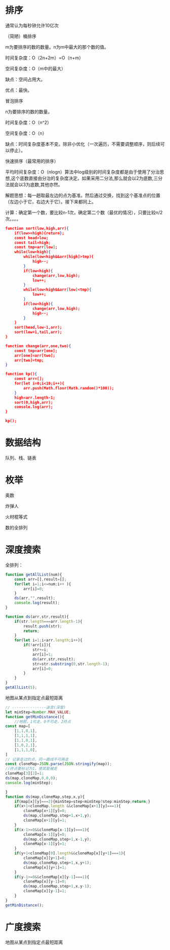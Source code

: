 # 排序

通常认为每秒钟允许10亿次

（简陋）桶排序

m为要排序的数的数量。n为m中最大的那个数的值。

时间复杂度：O（2n+2m）=O（n+m）

空间复杂度：O（m中的最大）

缺点：空间占用大。

优点：最快。



冒泡排序

n为要排序的数的数量。

时间复杂度：O（n^2）

空间复杂度：O（n）

缺点：时间复杂度基本不变。除非小优化（一次遍历，不需要调整顺序，则后续可以停止）。



快速排序（最常用的排序）

平均时间复杂度：O（nlogn）算法中log级别的时间复杂度都是由于使用了分治思想,这个底数直接由分治的复杂度决定。如果采用二分法,那么就会以2为底数,三分法就会以3为底数,其他亦然。

解题思想：每一趟取最左边的点为基准。然后通过交换，找到这个基准点的位置（左边小于它，右边大于它）。接下来都同上。

计算：确定第一个数，要比较n-1次，确定第二个数（最优的情况），只要比较n/2次。。。。

```json
function sort(low,high,arr){
    if(low>=high){return};
    const head=low;
    const tail=high;
    const tmp=arr[low];
    while(low<high){
        while(low<high&&arr[high]>tmp){
            high--;
        }
        if(low<high){
            change(arr,low,high);
            low++;
        }
        while(low<high&&arr[low]<tmp){
            low++;
        }
        if(low<high){
            change(arr,low,high);
            high--;
        }
    }
    sort(head,low-1,arr);
    sort(low+1,tail,arr);
}

function change(arr,one,two){
    const tmp=arr[one];
    arr[one]=arr[two];
    arr[two]=tmp;
}

function kp(){
    const arr=[];
    for(let i=0;i<10;i++){
        arr.push(Math.floor(Math.random()*100));
    }
    high=arr.length-1;
    sort(0,high,arr);
    console.log(arr);
}

kp();
```

# 数据结构

队列、栈、链表

# 枚举

奥数

炸弹人

火材棍等式

数的全排列

# 深度搜索

全排列：

```js
function getAllList(num){
    const arr=[],result=[];
    for(let i=1;i<=num;i++ ){
        arr[i]=0;
    }
    ds(arr,"",result);
    console.log(result);
}

function ds(arr,str,result){
    if(str.length===arr.length-1){
        result.push(str);
        return;
    }
    for(let i=1;i<arr.length;i++){
        if(!arr[i]){
            str+=i;
            arr[i]=1;
            ds(arr,str,result);
            str=str.substring(0,str.length-1);
            arr[i]=0;
        }
    }
}
getAllList(5);
```

地图从某点到指定点最短距离

```js
// ---------------迷宫(深度)
let minStep=Number.MAX_VALUE;
function getMinDistance(){
    //地图，1可走，0不可走，2终点
const map=[
    [1,1,0,1],
    [1,1,1,1],
    [1,1,0,1],
    [1,0,2,1],
    [1,1,1,0],
]
// 记录走过的点，同一路线不可再走
const cloneMap=JSON.parse(JSON.stringify(map));
//终点要标记为1，使其能被走
cloneMap[3][2]=1;
ds(map,cloneMap,0,0,0);
console.log(minStep);

}
function ds(map,cloneMap,step,x,y){
    if(map[x][y]===2){minStep=step<minStep?step:minStep;return;}
    if(x+1<cloneMap.length &&cloneMap[x+1][y]===1){
        cloneMap[x+1][y]=0;
        ds(map,cloneMap,step+1,x+1,y);
        cloneMap[x+1][y]=1;
    }
    if(x-1>=0&&cloneMap[x-1][y]===1){
        cloneMap[x-1][y]=0;
        ds(map,cloneMap,step+1,x-1,y);
        cloneMap[x-1][y]=1;
    }
    if(y+1<cloneMap[0].length&&cloneMap[x][y+1]===1){
        cloneMap[x][y+1]=0;
        ds(map,cloneMap,step+1,x,y+1);
        cloneMap[x][y+1]=1;
    }
    if(y-1>=0&&cloneMap[x][y-1]===1){
        cloneMap[x][y-1]=0;
        ds(map,cloneMap,step+1,x,y-1);
        cloneMap[x][y-1]=1;
    }
}
getMinDistance();
```

# 广度搜索

地图从某点到指定点最短距离